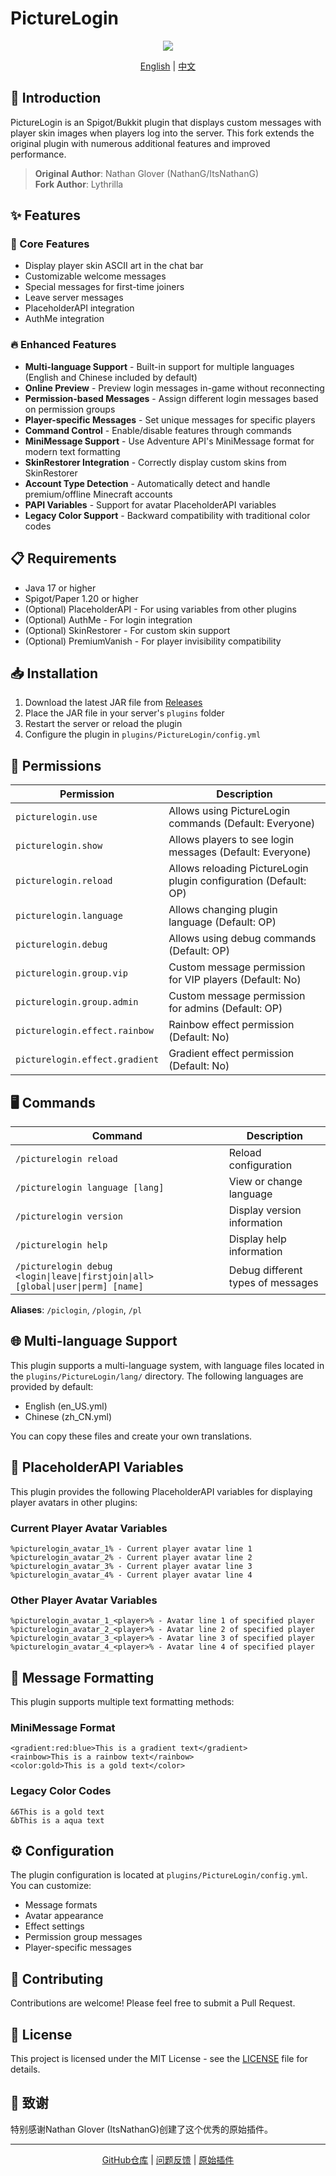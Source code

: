 # PictureLogin

<div align="center">

<div align="center">
  <img src="https://i.imgur.com/kNW94py.png">
</div>

[English](README.md) | [中文](README_CN.md)

</div>

## 📝 Introduction

PictureLogin is an Spigot/Bukkit plugin that displays custom messages with player skin images when players log into the server. This fork extends the original plugin with numerous additional features and improved performance.

> **Original Author**: Nathan Glover (NathanG/ItsNathanG)  
> **Fork Author**: Lythrilla

## ✨ Features

### 🚀 Core Features
* Display player skin ASCII art in the chat bar
* Customizable welcome messages
* Special messages for first-time joiners
* Leave server messages
* PlaceholderAPI integration
* AuthMe integration

### 🔥 Enhanced Features
* **Multi-language Support** - Built-in support for multiple languages (English and Chinese included by default)
* **Online Preview** - Preview login messages in-game without reconnecting
* **Permission-based Messages** - Assign different login messages based on permission groups
* **Player-specific Messages** - Set unique messages for specific players
* **Command Control** - Enable/disable features through commands
* **MiniMessage Support** - Use Adventure API's MiniMessage format for modern text formatting
* **SkinRestorer Integration** - Correctly display custom skins from SkinRestorer
* **Account Type Detection** - Automatically detect and handle premium/offline Minecraft accounts
* **PAPI Variables** - Support for avatar PlaceholderAPI variables
* **Legacy Color Support** - Backward compatibility with traditional color codes

## 📋 Requirements

* Java 17 or higher
* Spigot/Paper 1.20 or higher
* (Optional) PlaceholderAPI - For using variables from other plugins
* (Optional) AuthMe - For login integration
* (Optional) SkinRestorer - For custom skin support
* (Optional) PremiumVanish - For player invisibility compatibility

## 📥 Installation

1. Download the latest JAR file from [Releases](https://github.com/Lythrilla/PictureLogin/releases)
2. Place the JAR file in your server's `plugins` folder
3. Restart the server or reload the plugin
4. Configure the plugin in `plugins/PictureLogin/config.yml`

## 🔑 Permissions

Permission | Description
--- | ---
`picturelogin.use` | Allows using PictureLogin commands (Default: Everyone)
`picturelogin.show` | Allows players to see login messages (Default: Everyone)
`picturelogin.reload` | Allows reloading PictureLogin plugin configuration (Default: OP)
`picturelogin.language` | Allows changing plugin language (Default: OP)
`picturelogin.debug` | Allows using debug commands (Default: OP)
`picturelogin.group.vip` | Custom message permission for VIP players (Default: No)
`picturelogin.group.admin` | Custom message permission for admins (Default: OP)
`picturelogin.effect.rainbow` | Rainbow effect permission (Default: No)
`picturelogin.effect.gradient` | Gradient effect permission (Default: No)

## 🖥️ Commands

Command | Description
--- | ---
`/picturelogin reload` | Reload configuration
`/picturelogin language [lang]` | View or change language
`/picturelogin version` | Display version information
`/picturelogin help` | Display help information
`/picturelogin debug <login\|leave\|firstjoin\|all> [global\|user\|perm] [name]` | Debug different types of messages

**Aliases**: `/piclogin`, `/plogin`, `/pl`

## 🌐 Multi-language Support

This plugin supports a multi-language system, with language files located in the `plugins/PictureLogin/lang/` directory. The following languages are provided by default:

* English (en_US.yml)
* Chinese (zh_CN.yml)

You can copy these files and create your own translations.

## 🔌 PlaceholderAPI Variables

This plugin provides the following PlaceholderAPI variables for displaying player avatars in other plugins:

### Current Player Avatar Variables
```
%picturelogin_avatar_1% - Current player avatar line 1
%picturelogin_avatar_2% - Current player avatar line 2
%picturelogin_avatar_3% - Current player avatar line 3
%picturelogin_avatar_4% - Current player avatar line 4
```

### Other Player Avatar Variables
```
%picturelogin_avatar_1_<player>% - Avatar line 1 of specified player
%picturelogin_avatar_2_<player>% - Avatar line 2 of specified player
%picturelogin_avatar_3_<player>% - Avatar line 3 of specified player
%picturelogin_avatar_4_<player>% - Avatar line 4 of specified player
```

## 🎨 Message Formatting

This plugin supports multiple text formatting methods:

### MiniMessage Format
```
<gradient:red:blue>This is a gradient text</gradient>
<rainbow>This is a rainbow text</rainbow>
<color:gold>This is a gold text</color>
```

### Legacy Color Codes
```
&6This is a gold text
&bThis is a aqua text
```

## ⚙️ Configuration

The plugin configuration is located at `plugins/PictureLogin/config.yml`. You can customize:

* Message formats
* Avatar appearance
* Effect settings
* Permission group messages
* Player-specific messages

## 🤝 Contributing

Contributions are welcome! Please feel free to submit a Pull Request.

## 📄 License

This project is licensed under the MIT License - see the [LICENSE](LICENSE) file for details.

## 🙏 致谢

特别感谢Nathan Glover (ItsNathanG)创建了这个优秀的原始插件。

---

<div align="center">

[GitHub仓库](https://github.com/Lythrilla/PictureLogin) | [问题反馈](https://github.com/Lythrilla/PictureLogin/issues) | [原始插件](https://github.com/ItsNathanG/PictureLogin)

</div>

